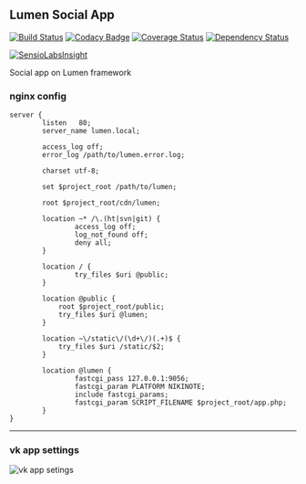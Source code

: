 ## Lumen Social App

[![Build Status](https://travis-ci.org/vantoozz/lumen-social-app.svg?branch=master)](https://travis-ci.org/vantoozz/lumen-social-app)
[![Codacy Badge](https://api.codacy.com/project/badge/grade/16a339606e9e4fd6896bdcd6a06be201)](https://www.codacy.com/app/vantoozz/lumen-social-app)
[![Coverage Status](https://coveralls.io/repos/vantoozz/lumen-social-app/badge.svg?branch=master&service=github)](https://coveralls.io/github/vantoozz/lumen-social-app?branch=master)
[![Dependency Status](https://www.versioneye.com/user/projects/56442f7c22c568001e000062/badge.svg?style=flat)](https://www.versioneye.com/user/projects/56442f7c22c568001e000062)

[![SensioLabsInsight](https://insight.sensiolabs.com/projects/2b9bb454-77ff-4494-82dc-715f67c92802/big.png)](https://insight.sensiolabs.com/projects/2b9bb454-77ff-4494-82dc-715f67c92802)

Social app on Lumen framework

### nginx config

```
server {
        listen   80;
        server_name lumen.local;

        access_log off;
        error_log /path/to/lumen.error.log;

        charset utf-8;

        set $project_root /path/to/lumen;

        root $project_root/cdn/lumen;

        location ~* /\.(ht|svn|git) {
                access_log off;
                log_not_found off;
                deny all;
        }

        location / {
                try_files $uri @public;
        }

        location @public {
            root $project_root/public;
            try_files $uri @lumen;
        }

        location ~\/static\/(\d+\/)(.+)$ {
            try_files $uri /static/$2;
        }

        location @lumen {
                fastcgi_pass 127.0.0.1:9056;
                fastcgi_param PLATFORM NIKINOTE;
                include fastcgi_params;
                fastcgi_param SCRIPT_FILENAME $project_root/app.php;
        }
}
```
-----
### vk app settings
![vk app setings](https://i.gyazo.com/c690b4856c8dcd5526805f2c4cd4af29.png)
